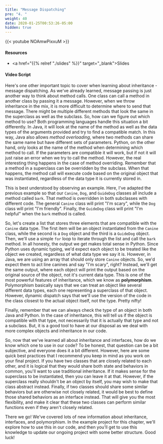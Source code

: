 ```yaml
---
title: "Message Dispatching"
pre: "4. "
weight: 40
date: 2020-01-25T00:53:26-05:00
hidden: true
---
```


{{< youtube NOAmwPixxuM   >}}

#### Resources

* <a href="{{% relref "./slides" %}}" target="_blank">Slides</a>

#### Video Script

Here's one other important topic to cover when learning about inheritance - message dispatching. As we've already learned, message passing is just another way to think about method calls. One class can call a method in another class by passing it a message. However, when we throw inheritance in the mix, it is more difficult to determine where to send that message. There might be multiple different methods that look the same in the superclass as well as the subclass. So, how can we figure out which method to use? Both programming languages handle this situation a bit differently. In Java, it will look at the name of the method as well as the data types of the arguments provided and try to find a compatible match. In this way, Java also allows _method overloading_, where two methods can share the same name but have different sets of parameters. Python, on the other hand, only looks at the name of the method when determining which method to call. If the parameters are compatible it will work, but if not it will just raise an error when we try to call the method. However, the real interesting thing happens in the case of method overriding. Remember that a method in a superclass can be overridden by the subclass. When that happens, the method call will execute code based on the original object that was instantiated, regardless of the data type it is currently stored in.

This is best understood by observing an example. Here, I've adapted the previous example so that our `Canine`, `Dog`, and `GuideDog` classes all include a method called `bark`. That method is overridden in both subclasses with different code. The general `Canine` class will print "I'm scary", while the `Dog` class will print "I'm friendly". Finally, the `GuideDog` class will print "I'm helpful" when the `bark` method is called. 

So, let's create a list that stores three elements that are compatible with the `Canine` data type. The first item will be an object instantiated from the `Canine` class, while the second is a `Dog` object and the third is a `GuideDog` object. Then, we'll use a simple `for` loop to iterate through the list and call the `bark` method. In all honesty, the output we get makes total sense in Python. Since Python uses dynamic typing, we'd expect each object to be treated like the object we created, regardless of what data type we say it is. However, in Java, we are using an array that should only store `Canine` objects. So, we'd expect them to act line canines and say "I'm scary", right? Instead, we'll get the same output, where each object will print the output based on the original source of the object, not it's current data type. This is one of the most powerful features of inheritance, which we know as **polymorphism**. Polymorphism basically says that we can treat an object like several different data types, each one representing a superclass of that object. However, dynamic dispatch says that we'll use the version of the code in the class closest to the actual object itself, not the type. Pretty nifty!

Finally, remember that we can always check the type of an object in both Java and Python. In the case of inheritance, this will tell us if the object is compatible with that type, not necessarily that it is actually that type and not a subclass. But, it is a good tool to have at our disposal as we deal with more complex objects and inheritance in our code.

So, now that we've learned all about inheritance and interfaces, how do we know which one to use in our code? To be honest, that question can be a bit subjective, and everyone does it a bit different. However, here are some quick best practices that I recommend you keep in mind as you work on your final project. If you have two classes that are closely related to each other, and it is logical that they would share both state and behaviors in common, you'll want to use traditional inheritance. If it makes sense for the superclass to be instantiated, then you can leave it at that. However, if the superclass really shouldn't be an object by itself, you may wish to make that class abstract instead. Finally, if two classes should share some similar behaviors but are otherwise not closely related, it would be best to define those shared behaviors as an interface instead. That will give you the most flexibility, and make it clear that these two classes can perform similar functions even if they aren't closely related. 

There we go! We've covered lots of new information about inheritance, interfaces, and polymorphism. In the example project for this chapter, we'll explore how to use this in our code, and then you'll get to use this knowledge to update our ongoing project with some better structure. Good luck!

